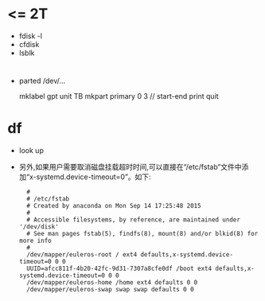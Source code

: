 # <= 2T

- fdisk -l
- cfdisk
- lsblk

# 

- parted /dev/...

    mklabel gpt
    unit TB
    mkpart primary 0 3 // start-end
    print
    quit


# df

- look up 

- 另外,如果用户需要取消磁盘挂载超时时间,可以直接在“/etc/fstab”文件中添加“x-systemd.device-timeout=0”。如下:

        #
        # /etc/fstab
        # Created by anaconda on Mon Sep 14 17:25:48 2015
        #
        # Accessible filesystems, by reference, are maintained under '/dev/disk'
        # See man pages fstab(5), findfs(8), mount(8) and/or blkid(8) for more info
        #
        /dev/mapper/euleros-root / ext4 defaults,x-systemd.device-timeout=0 0 0
        UUID=afcc811f-4b20-42fc-9d31-7307a8cfe0df /boot ext4 defaults,x-systemd.device-timeout=0 0 0
        /dev/mapper/euleros-home /home ext4 defaults 0 0
        /dev/mapper/euleros-swap swap swap defaults 0 0
